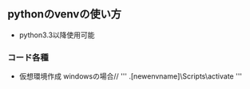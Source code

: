 ## pythonのvenvの使い方
- python3.3以降使用可能
### コード各種
- 仮想環境作成
windowsの場合//
'''
.\[newenvname]\Scripts\activate
'''

